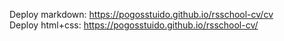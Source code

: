 Deploy markdown: https://pogosstuido.github.io/rsschool-cv/cv  
Deploy html+css: https://pogosstuido.github.io/rsschool-cv/
